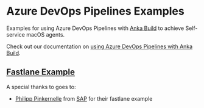 # Azure DevOps Pipelines Examples

Examples for using Azure DevOps Pipelines with [Anka Build](https://veertu.com/) to achieve Self-service macOS agents.

Check out our documentation on [using Azure DevOps Pipelines with Anka Build](https://ankadocs.veertu.com/docs/ci-plugins-and-integrations/azure-devops-pipelines/).

## [Fastlane Example](./fastlane.yml)

A special thanks to goes to:

- [Philipp Pinkernelle](https://github.com/PinkidG) from [SAP](https://github.com/SAP) for their fastlane example

